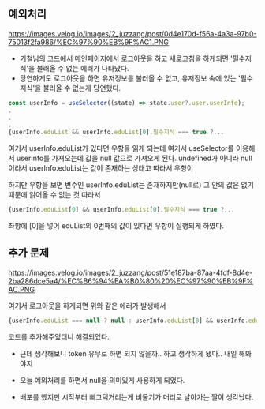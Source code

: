 ## 예외처리

https://images.velog.io/images/2_juzzang/post/0d4e170d-f56a-4a3a-97b0-75013f2fa986/%EC%97%90%EB%9F%AC1.PNG

+ 기철님의 코드에서 메인페이지에서 로그아웃을 하고 새로고침을 하게되면 '필수지식'을 불러올 수 없는 에러가 나타났다.
+ 당연하게도 로그아웃을 하면 유저정보를 불러올 수 없고, 유저정보 속에 있는 '필수지식'을 불러올 수 없는게 당연했다.
```jsx
const userInfo = useSelector((state) => state.user?.user.userInfo);
.
.
.
{userInfo.eduList && userInfo.eduList[0].필수지식 === true ?...
```
여기서 userInfo.eduList가 있다면 우항을 읽게 되는데 여기서 useSelector를 이용해서 userInfo를 가져오는데 값을 null 값으로 가져오게 된다.
undefined가 아니라 null이라서 userInfo.eduList는 값이 존재하는 상태고 따라서 우항이 

하지만 우항을 보면 변수인 userInfo.eduList는 존재하지만(null로) 그 안의 값은 없기 때문에 읽어올 수 없는 것
따라서

```jsx
{userInfo.eduList[0] && userInfo.eduList[0].필수지식 === true ?...
```
좌항에 [0]을 넣어 eduList의 0번째의 값이 있다면 우항이 실행되게 하였다.

## 추가 문제

https://images.velog.io/images/2_juzzang/post/51e187ba-87aa-4fdf-8d4e-2ba286dce5a4/%EC%B6%94%EA%B0%80%20%EC%97%90%EB%9F%AC.PNG


여기서 로그아웃을 하게되면 위와 같은 에러가 발생해서
```jsx
{userInfo.eduList === null ? null : userInfo.eduList[0] && userInfo.eduList[0].필수지식 === true ?...
```
코드를 추가해주었더니 해결되었다. 
+ 근데 생각해보니 token 유무로 하면 되지 않을까.. 하고 생각하게 됐다.. 내일 해봐야지

+ 오늘 예외처리를 하면서 null을 의미있게 사용하게 되었다.
+ 배포를 했지만 시작부터 삐그덕거리는게 비둘기가 머리로 날아가는 짤이 생각났다.